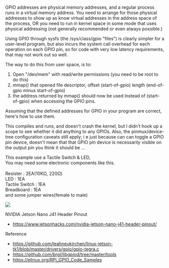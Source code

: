 GPIO addresses are physical memory addresses, and a regular process runs in a virtual memory address.
You need to arrange for those physical addresses to show up as know virtual addresses in the address space of the process, OR you need to run in kernel space in some mode that uses physical addressing (not generally recommended or even always possible.)

Using GPIO through sysfs (the /sys/class/gpio "files") is clearly simpler for a user-level program, but also incurs the system call overhead for each operation on each GPIO pin, so for code with very low latency requirements, that may not work out so well.

The way to do this from user space, is to:

1) Open "/dev/mem" with read/write permissions (you need to be root to do this)
2) mmap() that opened file descriptor, offset (start-of-gpio) length (end-of-gpio minus start-of-gpio)
3) the address returned by mmap() should now be used instead of (start-of-gpio) when accessing the GPIO pins.


Assuming that the defined addresses for GPIO in your program are correct, here's how to use them.

This compiles and runs, and doesn't crash the kernel, but I didn't hook up a scope to see whether it did anything to any GPIOs.
Also, the pinmux/device-tree configuration caveats still apply; i e just because can can toggle a GPIO pin device, doesn't mean that that GPIO pin device is necessarily visible on the output pin you think it should be ...


This example use a Tactile Switch & LED,<br>
You may need some electronic components like this.<br>
<br>
Resister : 2EA(10KΩ, 220Ω)<br>
LED : 1EA<br>
Tactile Switch : 1EA<br>
Breadboard : 1EA<br>
and some jumper wires(female to male)<br>

<img src=https://github.com/valentis/jetson-gpio-example/blob/master/data/circuit.png>

NVIDIA Jetson Nano J41 Header Pinout
* https://www.jetsonhacks.com/nvidia-jetson-nano-j41-header-pinout/

Reference 
* https://github.com/leahneukirchen/linux-jetson-tk1/blob/master/drivers/gpio/gpio-tegra.c
* https://github.com/brgl/libgpiod/tree/master/tools
* https://elinux.org/RPi_GPIO_Code_Samples
